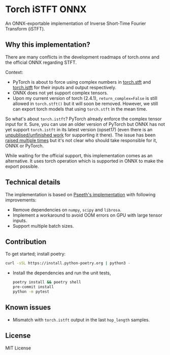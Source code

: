 # Torch iSTFT ONNX

An ONNX-exportable implementation of Inverse Short-Time Fourier Transform (iSTFT).


## Why this implementation?

There are many conflicts in the development roadmaps of torch.onnx and the official ONNX regarding STFT.

Context:
* PyTorch is about to force using complex numbers in [torch.stft](https://pytorch.org/docs/stable/generated/torch.stft.html#torch.stft) and
[torch.istft](https://pytorch.org/docs/stable/generated/torch.istft.html#torch.istft) for their inputs and output respectively.
* ONNX does not yet support complex tensors.
* Upon my current version of torch (2.4.1), `return_complex=False` is still allowed in `torch.stft()` but it will soon be
removed. However, we still can export torch models that using `torch.stft` in the mean time.

So what's about `torch.istft`? PyTorch already enforce the complex tensor input for it. Sure, you can use an older version
of PyTorch but ONNX has not yet support `torch.istft` in its latest version (opset17) (even there is an [unpublised/unfinished work](https://github.com/onnx/onnx/blob/b8baa8446686496da4cc8fda09f2b6fe65c2a02c/onnx/reference/ops/op_stft.py#L77)
for supporting it there). The issue has been [raised multiple times](https://github.com/pytorch/pytorch/issues/81075) but
it's not clear who should take responsible for it, ONNX or PyTorch.

While waiting for the official support, this implementation comes as an alternative. It uses torch operation which is supported
in ONNX to make the export possible.

## Technical details

The implementation is based on [Pseeth's implementation](https://github.com/pseeth/torch-stft) with following improvements:
* Remove dependencies on `numpy`, `scipy` and `librosa`.
* Implement a workaround to avoid OOM errors on GPU with large tensor inputs.
* Support multiple batch sizes.

## Contribution
To get started; install poetry:

```bash
curl -sSL https://install.python-poetry.org | python3 -
```

* Install the dependencies and run the unit tests,
    ```bash
    poetry install && poetry shell
    pre-commit install
    python -m pytest
    ```

## Known issues

* Mismatch with `torch.istft` output in the last `hop_length` samples.


## License

MIT License
